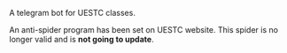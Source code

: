 A telegram bot for UESTC classes.

An anti-spider program has been set on UESTC website.
This spider is no longer valid and is **not going to update**.
